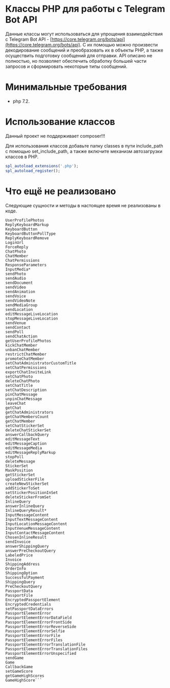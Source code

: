 # Классы PHP для работы с Telegram Bot API
Данные классы могут использоваться для упрощения взаимодействия с Telegram Bot API - [https://core.telegram.org/bots/api](https://core.telegram.org/bots/api). С их помощью можно произвести декодирование сообщений и преобразовать их в объекты PHP, а также осуществить подготовку сообщений для отправки. API описано не полностью, но позволяет обеспечить обработку большей части запросов и сформировать некоторые типы сообщений.

# Минимальные требования
- php 7.2.

# Использование классов
Данный проект не поддерживает composer!!!

Для использования классов добавьте папку classes в пути include_path с помощью set_include_path, а также включите механизм автозагрузки классов в PHP.
```php
spl_autoload_extensions('.php');
spl_autoload_register();
```

# Что ещё не реализовано
Следующие сущности и методы в настоящее время не реализованы в коде.
```
UserProfilePhotos
ReplyKeyboardMarkup
KeyboardButton
KeyboardButtonPollType
ReplyKeyboardRemove
LoginUrl
ForceReply
ChatPhoto
ChatMember
ChatPermissions
ResponseParameters
InputMedia*
sendPhoto
sendAudio
sendDocument
sendVideo
sendAnimation
sendVoice
sendVideoNote
sendMediaGroup
sendLocation
editMessageLiveLocation
stopMessageLiveLocation
sendVenue
sendContact
sendPoll
sendChatAction
getUserProfilePhotos
kickChatMember
unbanChatMember
restrictChatMember
promoteChatMember
setChatAdministratorCustomTitle
setChatPermissions
exportChatInviteLink
setChatPhoto
deleteChatPhoto
setChatTitle
setChatDescription
pinChatMessage
unpinChatMessage
leaveChat
getChat
getChatAdministrators
getChatMembersCount
getChatMember
setChatStickerSet
deleteChatStickerSet
answerCallbackQuery
editMessageText
editMessageCaption
editMessageMedia
editMessageReplyMarkup
stopPoll
deleteMessage
StickerSet
MaskPosition
getStickerSet
uploadStickerFile
createNewStickerSet
addStickerToSet
setStickerPositionInSet
deleteStickerFromSet
InlineQuery
answerInlineQuery
InlineQueryResult*
InputMessageContent
InputTextMessageContent
InputLocationMessageContent
InputVenueMessageContent
InputContactMessageContent
ChosenInlineResult
sendInvoice
answerShippingQuery
answerPreCheckoutQuery
LabeledPrice
Invoice
ShippingAddress
OrderInfo
ShippingOption
SuccessfulPayment
ShippingQuery
PreCheckoutQuery
PassportData
PassportFile
EncryptedPassportElement
EncryptedCredentials
setPassportDataErrors
PassportElementError
PassportElementErrorDataField
PassportElementErrorFrontSide
PassportElementErrorReverseSide
PassportElementErrorSelfie
PassportElementErrorFile
PassportElementErrorFiles
PassportElementErrorTranslationFile
PassportElementErrorTranslationFiles
PassportElementErrorUnspecified
sendGame
Game
CallbackGame
setGameScore
getGameHighScores
GameHighScore```